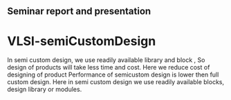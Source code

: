 ## Seminar report and presentation
# VLSI-semiCustomDesign

In semi custom design, we use readily available library and block , So design of products will take less time and cost.
Here we reduce cost of designing of product
Performance of semicustom design is lower then full custom design.
Here in semi custom design we use readily available blocks, design library or modules.
